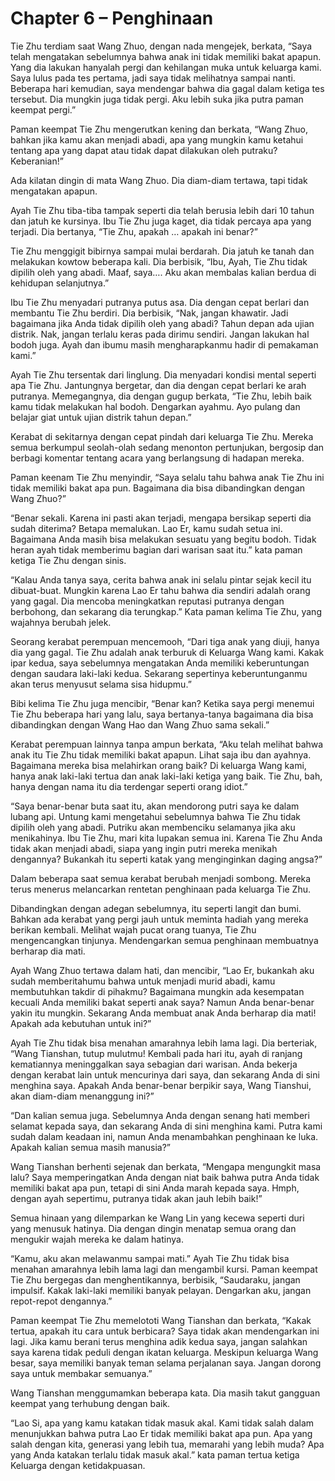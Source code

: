 # Chapter 6 – Penghinaan

Tie Zhu terdiam saat Wang Zhuo, dengan nada mengejek, berkata, “Saya telah mengatakan sebelumnya bahwa anak ini tidak memiliki bakat apapun. Yang dia lakukan hanyalah pergi dan kehilangan muka untuk keluarga kami. Saya lulus pada tes pertama, jadi saya tidak melihatnya sampai nanti. Beberapa hari kemudian, saya mendengar bahwa dia gagal dalam ketiga tes tersebut. Dia mungkin juga tidak pergi. Aku lebih suka jika putra paman keempat pergi.”

Paman keempat Tie Zhu mengerutkan kening dan berkata, “Wang Zhuo, bahkan jika kamu akan menjadi abadi, apa yang mungkin kamu ketahui tentang apa yang dapat atau tidak dapat dilakukan oleh putraku? Keberanian!”

Ada kilatan dingin di mata Wang Zhuo. Dia diam-diam tertawa, tapi tidak mengatakan apapun.

Ayah Tie Zhu tiba-tiba tampak seperti dia telah berusia lebih dari 10 tahun dan jatuh ke kursinya. Ibu Tie Zhu juga kaget, dia tidak percaya apa yang terjadi. Dia bertanya, “Tie Zhu, apakah … apakah ini benar?”

Tie Zhu menggigit bibirnya sampai mulai berdarah. Dia jatuh ke tanah dan melakukan kowtow beberapa kali. Dia berbisik, “Ibu, Ayah, Tie Zhu tidak dipilih oleh yang abadi. Maaf, saya…. Aku akan membalas kalian berdua di kehidupan selanjutnya.”

Ibu Tie Zhu menyadari putranya putus asa. Dia dengan cepat berlari dan membantu Tie Zhu berdiri. Dia berbisik, “Nak, jangan khawatir. Jadi bagaimana jika Anda tidak dipilih oleh yang abadi? Tahun depan ada ujian distrik. Nak, jangan terlalu keras pada dirimu sendiri. Jangan lakukan hal bodoh juga. Ayah dan ibumu masih mengharapkanmu hadir di pemakaman kami.”

Ayah Tie Zhu tersentak dari linglung. Dia menyadari kondisi mental seperti apa Tie Zhu. Jantungnya bergetar, dan dia dengan cepat berlari ke arah putranya. Memegangnya, dia dengan gugup berkata, “Tie Zhu, lebih baik kamu tidak melakukan hal bodoh. Dengarkan ayahmu. Ayo pulang dan belajar giat untuk ujian distrik tahun depan.”

Kerabat di sekitarnya dengan cepat pindah dari keluarga Tie Zhu. Mereka semua berkumpul seolah-olah sedang menonton pertunjukan, bergosip dan berbagi komentar tentang acara yang berlangsung di hadapan mereka.

Paman keenam Tie Zhu menyindir, “Saya selalu tahu bahwa anak Tie Zhu ini tidak memiliki bakat apa pun. Bagaimana dia bisa dibandingkan dengan Wang Zhuo?”

“Benar sekali. Karena ini pasti akan terjadi, mengapa bersikap seperti dia sudah diterima? Betapa memalukan. Lao Er, kamu sudah setua ini. Bagaimana Anda masih bisa melakukan sesuatu yang begitu bodoh. Tidak heran ayah tidak memberimu bagian dari warisan saat itu.” kata paman ketiga Tie Zhu dengan sinis.

“Kalau Anda tanya saya, cerita bahwa anak ini selalu pintar sejak kecil itu dibuat-buat. Mungkin karena Lao Er tahu bahwa dia sendiri adalah orang yang gagal. Dia mencoba meningkatkan reputasi putranya dengan berbohong, dan sekarang dia terungkap.” Kata paman kelima Tie Zhu, yang wajahnya berubah jelek.

Seorang kerabat perempuan mencemooh, “Dari tiga anak yang diuji, hanya dia yang gagal. Tie Zhu adalah anak terburuk di Keluarga Wang kami. Kakak ipar kedua, saya sebelumnya mengatakan Anda memiliki keberuntungan dengan saudara laki-laki kedua. Sekarang sepertinya keberuntunganmu akan terus menyusut selama sisa hidupmu.”

Bibi kelima Tie Zhu juga mencibir, “Benar kan? Ketika saya pergi menemui Tie Zhu beberapa hari yang lalu, saya bertanya-tanya bagaimana dia bisa dibandingkan dengan Wang Hao dan Wang Zhuo sama sekali.”

Kerabat perempuan lainnya tanpa ampun berkata, “Aku telah melihat bahwa anak itu Tie Zhu tidak memiliki bakat apapun. Lihat saja ibu dan ayahnya. Bagaimana mereka bisa melahirkan orang baik? Di keluarga Wang kami, hanya anak laki-laki tertua dan anak laki-laki ketiga yang baik. Tie Zhu, bah, hanya dengan nama itu dia terdengar seperti orang idiot.”

“Saya benar-benar buta saat itu, akan mendorong putri saya ke dalam lubang api. Untung kami mengetahui sebelumnya bahwa Tie Zhu tidak dipilih oleh yang abadi. Putriku akan membenciku selamanya jika aku menikahinya. Ibu Tie Zhu, mari kita lupakan semua ini. Karena Tie Zhu Anda tidak akan menjadi abadi, siapa yang ingin putri mereka menikah dengannya? Bukankah itu seperti katak yang menginginkan daging angsa?”

Dalam beberapa saat semua kerabat berubah menjadi sombong. Mereka terus menerus melancarkan rentetan penghinaan pada keluarga Tie Zhu.

Dibandingkan dengan adegan sebelumnya, itu seperti langit dan bumi. Bahkan ada kerabat yang pergi jauh untuk meminta hadiah yang mereka berikan kembali. Melihat wajah pucat orang tuanya, Tie Zhu mengencangkan tinjunya. Mendengarkan semua penghinaan membuatnya berharap dia mati.

Ayah Wang Zhuo tertawa dalam hati, dan mencibir, “Lao Er, bukankah aku sudah memberitahumu bahwa untuk menjadi murid abadi, kamu membutuhkan takdir di pihakmu? Bagaimana mungkin ada kesempatan kecuali Anda memiliki bakat seperti anak saya? Namun Anda benar-benar yakin itu mungkin. Sekarang Anda membuat anak Anda berharap dia mati! Apakah ada kebutuhan untuk ini?”

Ayah Tie Zhu tidak bisa menahan amarahnya lebih lama lagi. Dia berteriak, “Wang Tianshan, tutup mulutmu! Kembali pada hari itu, ayah di ranjang kematiannya meninggalkan saya sebagian dari warisan. Anda bekerja dengan kerabat lain untuk mencurinya dari saya, dan sekarang Anda di sini menghina saya. Apakah Anda benar-benar berpikir saya, Wang Tianshui, akan diam-diam menanggung ini?”

“Dan kalian semua juga. Sebelumnya Anda dengan senang hati memberi selamat kepada saya, dan sekarang Anda di sini menghina kami. Putra kami sudah dalam keadaan ini, namun Anda menambahkan penghinaan ke luka. Apakah kalian semua masih manusia?”

Wang Tianshan berhenti sejenak dan berkata, “Mengapa mengungkit masa lalu? Saya memperingatkan Anda dengan niat baik bahwa putra Anda tidak memiliki bakat apa pun, tetapi di sini Anda marah kepada saya. Hmph, dengan ayah sepertimu, putranya tidak akan jauh lebih baik!”

Semua hinaan yang dilemparkan ke Wang Lin yang kecewa seperti duri yang menusuk hatinya. Dia dengan dingin menatap semua orang dan mengukir wajah mereka ke dalam hatinya.

“Kamu, aku akan melawanmu sampai mati.” Ayah Tie Zhu tidak bisa menahan amarahnya lebih lama lagi dan mengambil kursi. Paman keempat Tie Zhu bergegas dan menghentikannya, berbisik, “Saudaraku, jangan impulsif. Kakak laki-laki memiliki banyak pelayan. Dengarkan aku, jangan repot-repot dengannya.”

Paman keempat Tie Zhu memelototi Wang Tianshan dan berkata, “Kakak tertua, apakah itu cara untuk berbicara? Saya tidak akan mendengarkan ini lagi. Jika kamu berani terus menghina adik kedua saya, jangan salahkan saya karena tidak peduli dengan ikatan keluarga. Meskipun keluarga Wang besar, saya memiliki banyak teman selama perjalanan saya. Jangan dorong saya untuk membakar semuanya.”

Wang Tianshan menggumamkan beberapa kata. Dia masih takut gangguan keempat yang terhubung dengan baik.

“Lao Si, apa yang kamu katakan tidak masuk akal. Kami tidak salah dalam menunjukkan bahwa putra Lao Er tidak memiliki bakat apa pun. Apa yang salah dengan kita, generasi yang lebih tua, memarahi yang lebih muda? Apa yang Anda katakan terlalu tidak masuk akal.” kata paman tertua ketiga Keluarga dengan ketidakpuasan.

